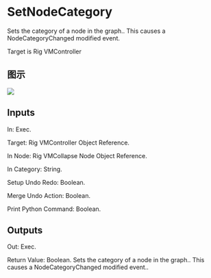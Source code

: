 # SetNodeCategory

Sets the category of a node in the graph.. This causes a NodeCategoryChanged modified event.

Target is Rig VMController

## 图示

![]($-20221218-20433768.png)

## Inputs

In: Exec.

Target: Rig VMController Object Reference.

In Node: Rig VMCollapse Node Object Reference.

In Category: String.

Setup Undo Redo: Boolean.

Merge Undo Action: Boolean.

Print Python Command: Boolean.  

## Outputs

Out: Exec.

Return Value: Boolean. Sets the category of a node in the graph.. This causes a NodeCategoryChanged modified event..

